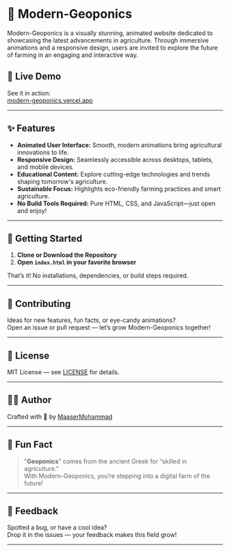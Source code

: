 # 🌾 Modern-Geoponics

Modern-Geoponics is a visually stunning, animated website dedicated to showcasing the latest advancements in agriculture. Through immersive animations and a responsive design, users are invited to explore the future of farming in an engaging and interactive way.

## 🚀 Live Demo

See it in action:  
[modern-geoponics.vercel.app](https://modern-geoponics.vercel.app)

---

## ✨ Features

- **Animated User Interface:** Smooth, modern animations bring agricultural innovations to life.
- **Responsive Design:** Seamlessly accessible across desktops, tablets, and mobile devices.
- **Educational Content:** Explore cutting-edge technologies and trends shaping tomorrow's agriculture.
- **Sustainable Focus:** Highlights eco-friendly farming practices and smart agriculture.
- **No Build Tools Required:** Pure HTML, CSS, and JavaScript—just open and enjoy!

---

## 🌱 Getting Started

1. **Clone or Download the Repository**
2. **Open `index.html` in your favorite browser**

That’s it! No installations, dependencies, or build steps required.

---
## 🤝 Contributing

Ideas for new features, fun facts, or eye-candy animations?  
Open an issue or pull request — let’s grow Modern-Geoponics together!

---

## 📄 License

MIT License — see [LICENSE](LICENSE) for details.

---

## 🧑‍🌾 Author

Crafted with 💚 by [MaaserMohammad](https://github.com/MaaserMohammad)

---

## 🌟 Fun Fact

> "**Geoponics**" comes from the ancient Greek for “skilled in agriculture.”  
> With Modern-Geoponics, you’re stepping into a digital farm of the future!

---

## 📝 Feedback

Spotted a bug, or have a cool idea?  
Drop it in the issues — your feedback makes this field grow!

---

